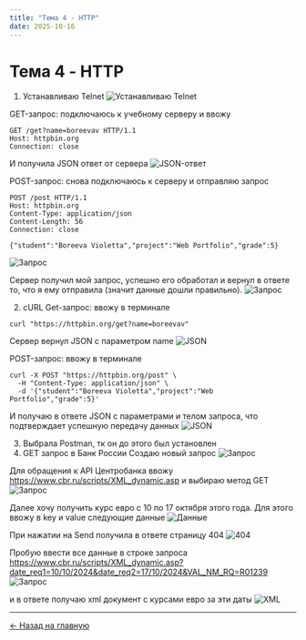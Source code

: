 ```yaml
---
title: "Тема 4 - HTTP"
date: 2025-10-16
---
```


# Тема 4 - HTTP

1. Устанавливаю Telnet
![Устанавливаю Telnet](/web-portfolio/2_1.png)

GET-запрос: подключаюсь к учебному серверу и ввожу
```
GET /get?name=boreevav HTTP/1.1
Host: httpbin.org
Connection: close
```
И получила JSON ответ от сервера
![JSON-ответ](/web-portfolio/2_2.png)

POST-запрос: снова подключаюсь к серверу и отправляю запрос
```
POST /post HTTP/1.1
Host: httpbin.org
Content-Type: application/json
Content-Length: 56
Connection: close

{"student":"Boreeva Violetta","project":"Web Portfolio","grade":5}
```
![Запрос](/web-portfolio/2_3.png)

Сервер получил мой запрос, успешно его обработал и вернул в ответе то, что я ему отправила (значит данные дошли правильно).
![Запрос](/web-portfolio/2_4.png)

2. cURL
Get-запрос: ввожу в терминале
```
curl "https://httpbin.org/get?name=boreevav"
```

Сервер вернул JSON с параметром name
![JSON](/web-portfolio/2_5.png)

POST-запрос: ввожу в терминале 
```
curl -X POST "https://httpbin.org/post" \
  -H "Content-Type: application/json" \
  -d '{"student":"Boreeva Violetta","project":"Web Portfolio","grade":5}'
```
И получаю в ответе JSON с параметрами и телом запроса, что подтверждает успешную передачу данных
![JSON](/web-portfolio/2_6.png)

3. Выбрала Postman, тк он до этого был установлен
4. GET запрос в Банк России
Создаю новый запрос
![Запрос](/web-portfolio/2_7.png)

Для обращения к API Центробанка ввожу https://www.cbr.ru/scripts/XML_dynamic.asp и выбираю метод GET
![Запрос](/web-portfolio/2_8.png)

Далее хочу получить курс евро с 10 по 17 октября этого года. Для этого ввожу в key и value следующие данные
![Данные](/web-portfolio/2_9.png)

При нажатии на Send получила в ответе страницу 404
![404](/web-portfolio/2_10.png)

Пробую ввести все данные в строке запроса
https://www.cbr.ru/scripts/XML_dynamic.asp?date_req1=10/10/2024&date_req2=17/10/2024&VAL_NM_RQ=R01239
![Запрос](/web-portfolio/2_11.png)

и в ответе получаю xml документ с курсами евро за эти даты
![XML](/web-portfolio/2_12.png)

---

[← Назад на главную](/web-portfolio)
